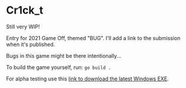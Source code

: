 # Cr1ck_t

Still very WIP!

Entry for 2021 Game Off, themed "BUG".  I'll add a link to the submission when it's published.

Bugs in this game might be there intentionally...

To build the game yourself, run: `go build .`

For alpha testing use this [link to download the latest Windows EXE](https://nightly.link/sinisterstuf/cr1ck_t/workflows/build-exe/master/cr1ck_t-bundle.zip).
